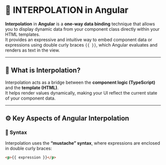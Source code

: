 # 🌟 INTERPOLATION in Angular

**Interpolation** in **Angular** is a **one-way data binding** technique that allows you to display dynamic data from your component class directly within your HTML templates.  
It provides an expressive and intuitive way to embed component data or expressions using double curly braces `{{ }}`, which Angular evaluates and renders as text in the view.

---

## 🧩 What is Interpolation?

Interpolation acts as a bridge between the **component logic (TypeScript)** and the **template (HTML)**.  
It helps render values dynamically, making your UI reflect the current state of your component data.

---

## ⚙️ Key Aspects of Angular Interpolation

### 🔹 **Syntax**
Interpolation uses the **“mustache” syntax**, where expressions are enclosed in double curly braces:

```html
<p>{{ expression }}</p>
